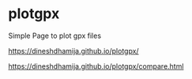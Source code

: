 # plotgpx
Simple Page to plot gpx files

https://dineshdhamija.github.io/plotgpx/

https://dineshdhamija.github.io/plotgpx/compare.html

